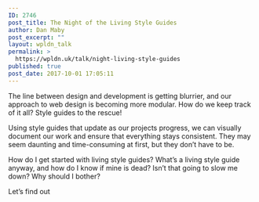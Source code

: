 ```yaml
---
ID: 2746
post_title: The Night of the Living Style Guides
author: Dan Maby
post_excerpt: ""
layout: wpldn_talk
permalink: >
  https://wpldn.uk/talk/night-living-style-guides
published: true
post_date: 2017-10-01 17:05:11
---
```

The line between design and development is getting blurrier, and our approach to web design is becoming more modular. How do we keep track of it all?
Style guides to the rescue!

Using style guides that update as our projects progress, we can visually document our work and ensure that everything stays consistent. They may seem daunting and time-consuming at first, but they don’t have to be.

How do I get started with living style guides? What’s a living style guide anyway, and how do I know if mine is dead? Isn’t that going to slow me down? Why should I bother?

Let’s find out